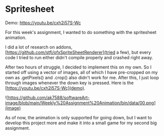 # Spritesheet

Demo: https://youtu.be/cxh2i57S-Wc

For this week's assignment, I wanted to do something with the spritesheet animation.

I did a lot of research on addons, [https://github.com/stfj/ofxSpriteSheetRenderer](tried a few), but every code I tried to run either didn't compile properly and crashed right away.

After two hours of struggle, I decided to implement this on my own. So I started off using a vector of images, all of which I have pre-cropped on my own as .getPixels() and .crop() also didn't work for me. After this, I just loop through images whenever the down key is pressed. Here is the [https://youtu.be/cxh2i57S-Wc](demo).

![https://github.com/ak7588/softwareArt-image/blob/main/Weekly%20Assignment%20Animation/bin/data/00.png](image)

As of now, the animation is only supported for going down, but I want to develop this project more and make it into a small game for my second big assignment.


